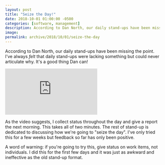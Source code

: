 ```yaml
---
layout: post
title: "Seize the Day!"
date: 2018-10-01 01:00:00 -0500
categories: [software, management]
description: According to Dan North, our daily stand-ups have been missing the point. I've always _felt_ that daily stand-ups were lacking something but could never articulate why. It's a good thing Dan can! 
image: 
permalink: archive/2018/10/01/seize-the-day
---
```


According to Dan North, our daily stand-ups have been missing the point. I've always _felt_ that daily stand-ups were lacking something but could never articulate why. It's a good thing Dan can!

<iframe src="https://www.youtube.com/embed/lvs7VEsQzKY?start=1829" frameborder="0" allow="encrypted-media" allowfullscreen></iframe>

As the video suggests, I collect status throughout the day and give a report the next morning. This takes all of two minutes. The rest of stand-up is dedicated to discussing how we're going to "seize the day". I've only tried this for a few weeks but feedback so far has only been positive.

A word of warning: if you're going to try this, give status on work items, not individuals. I did this for the first few days and it was just as awkward and ineffective as the old stand-up format.